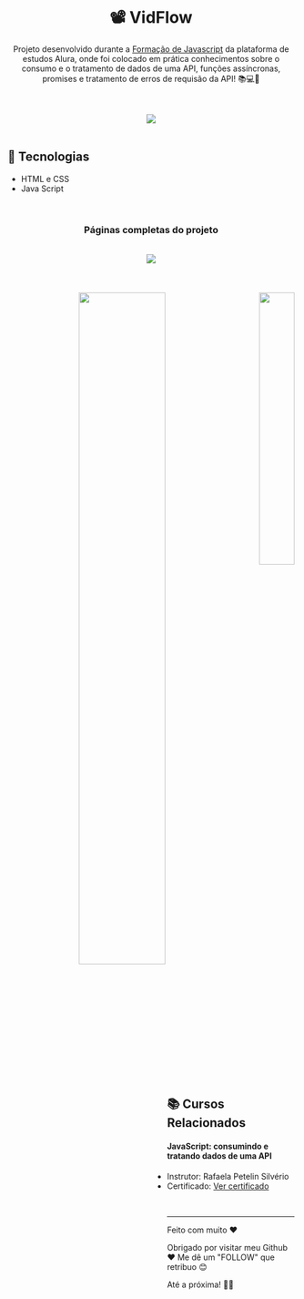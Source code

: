 <h1 align="center">📽️ VidFlow</h1>
<p align="center"> Projeto desenvolvido durante a <a href="https://cursos.alura.com.br/formacao-javascript-front-end-v687029">Formação de Javascript</a> da plataforma de estudos Alura, onde foi colocado em prática conhecimentos sobre o consumo e o tratamento de dados de uma API, funções assíncronas, promises e tratamento de erros de requisão da API! 📚💻🧠 </p>
<br>
<br>
<div align="center">
    <img src="https://github.com/user-attachments/assets/2416d12c-eaaf-4458-be22-d85c6f14f252">
</div>
<br>

## 🚀 Tecnologias
* HTML e CSS
* Java Script
<br>

<h3 align=center>Páginas completas do projeto</h3>
<br>
<div align="center">
    <img src="https://github.com/user-attachments/assets/8cd60adc-fb82-48e8-8197-c29fa9bf523e">
</div>
<br>
<br>
<br>
<div align="right">
    <img align=left width="55%" src="https://github.com/user-attachments/assets/9f7f27dd-344b-4d8e-9cf6-276abb78ccaa">
    <img width="35%" src="https://github.com/user-attachments/assets/2c7d160d-6377-44e9-94fe-1b824546d9d8">
</div>

<br>

## 📚 Cursos Relacionados

#### JavaScript: consumindo e tratando dados de uma API
* Instrutor: Rafaela Petelin Silvério
* Certificado: [Ver certificado](https://cursos.alura.com.br/certificate/6c13da58-f7ae-451e-99cf-eeb5cb54b208?lang=pt_BR)
<br>

---

Feito com muito ♥

Obrigado por visitar meu Github ♥
Me dê um "FOLLOW" que retribuo 😊

Até a próxima! 👋😊
